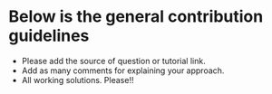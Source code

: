 # Below is the general contribution guidelines 
* Please add the source of question or tutorial link.
* Add as many comments for explaining your approach.
* All working solutions. Please!!

